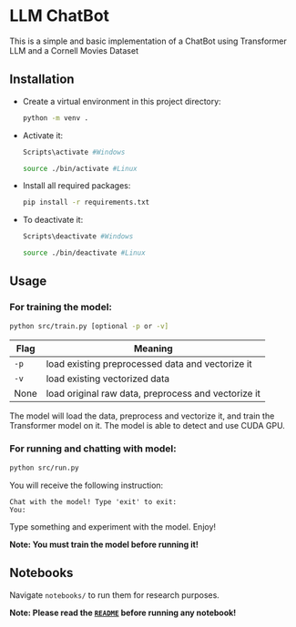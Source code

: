 # LLM ChatBot

This is a simple and basic implementation of a ChatBot using Transformer LLM and a Cornell Movies Dataset

## Installation

 - Create a virtual environment in this project directory:
    ```bash
    python -m venv .
    ```

 - Activate it:
    ```bash
    Scripts\activate #Windows
    ```
    ```bash
    source ./bin/activate #Linux
    ```

 - Install all required packages:
    ```bash
    pip install -r requirements.txt
    ```

 - To deactivate it:
    ```bash
    Scripts\deactivate #Windows
    ```
    ```bash
    source ./bin/deactivate #Linux
    ```

## Usage

### For training the model:
```bash
python src/train.py [optional -p or -v]
```
|Flag|Meaning|
|----|-------|
|`-p`|load existing preprocessed data and vectorize it|
|`-v`|load existing vectorized data|
|None|load original raw data, preprocess and vectorize it|

The model will load the data, preprocess and vectorize it, and train the Transformer model on it. The model is able to detect and use CUDA GPU.

### For running and chatting with model:
```bash
python src/run.py
```
You will receive the following instruction:
```
Chat with the model! Type 'exit' to exit:
You:
```
Type something and experiment with the model. Enjoy!

**Note: You must train the model before running it!**

## Notebooks
Navigate `notebooks/` to run them for research purposes.

**Note: Please read the [`README`](notebooks/README.md) before running any notebook!**